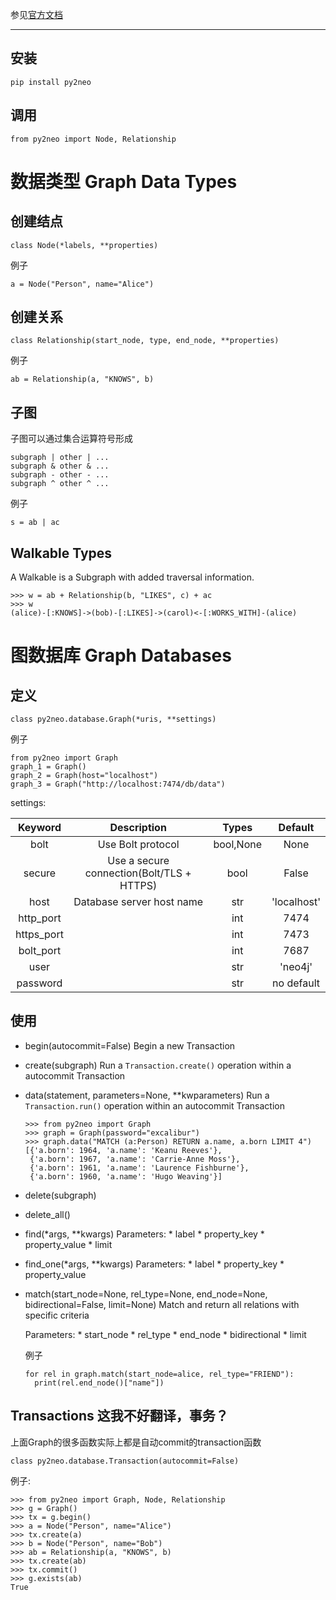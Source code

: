 
参见[官方文档](http://py2neo.org/v3/types.html)

***

## 安装

```
pip install py2neo
```

## 调用

```
from py2neo import Node, Relationship
```
# 数据类型 Graph Data Types

## 创建结点

```
class Node(*labels, **properties)
```

例子
```
a = Node("Person", name="Alice")
```


## 创建关系

```
class Relationship(start_node, type, end_node, **properties)
```

例子
```
ab = Relationship(a, "KNOWS", b)
```

## 子图

子图可以通过集合运算符号形成

```
subgraph | other | ...
subgraph & other & ...
subgraph - other - ...
subgraph ^ other ^ ...
```

例子

```
s = ab | ac
```

## Walkable Types

A Walkable is a Subgraph with added traversal information.

```
>>> w = ab + Relationship(b, "LIKES", c) + ac
>>> w
(alice)-[:KNOWS]->(bob)-[:LIKES]->(carol)<-[:WORKS_WITH]-(alice)
```

# 图数据库 Graph Databases

## 定义

```
class py2neo.database.Graph(*uris, **settings)
```

例子
```
from py2neo import Graph
graph_1 = Graph()
graph_2 = Graph(host="localhost")
graph_3 = Graph("http://localhost:7474/db/data")
```

settings:

|Keyword|Description|Types|Default|
|:-----:|:---------:|:---:|:-----:|
|bolt|Use Bolt protocol|bool,None|None|
|secure|Use a secure connection(Bolt/TLS + HTTPS)|bool|False|
|host|Database server host name|str|'localhost'|
|http_port||int|7474|
|https_port||int|7473|
|bolt_port||int|7687|
|user||str|'neo4j'|
|password||str|no default|

## 使用

* begin(autocommit=False)
  Begin a new Transaction

* create(subgraph)
  Run a ``Transaction.create()`` operation within a autocommit Transaction

* data(statement, parameters=None, **kwparameters)
  Run a ``Transaction.run()`` operation within an autocommit Transaction

  ```
  >>> from py2neo import Graph
  >>> graph = Graph(password="excalibur")
  >>> graph.data("MATCH (a:Person) RETURN a.name, a.born LIMIT 4")
  [{'a.born': 1964, 'a.name': 'Keanu Reeves'},
   {'a.born': 1967, 'a.name': 'Carrie-Anne Moss'},
   {'a.born': 1961, 'a.name': 'Laurence Fishburne'},
   {'a.born': 1960, 'a.name': 'Hugo Weaving'}]
  ```

* delete(subgraph)

* delete_all()

* find(*args, **kwargs)
  Parameters: * label
              * property_key
              * property_value
              * limit

* find_one(*args, **kwargs)
  Parameters: * label
              * property_key
              * property_value

* match(start_node=None, rel_type=None, end_node=None, bidirectional=False, limit=None)
  Match and return all relations with specific criteria

  Parameters: * start_node
              * rel_type
              * end_node
              * bidirectional
              * limit

  例子
  ```
  for rel in graph.match(start_node=alice, rel_type="FRIEND"):
    print(rel.end_node()["name"])
  ```

## Transactions 这我不好翻译，事务？

上面Graph的很多函数实际上都是自动commit的transaction函数

```
class py2neo.database.Transaction(autocommit=False)
```

例子:
```
>>> from py2neo import Graph, Node, Relationship
>>> g = Graph()
>>> tx = g.begin()
>>> a = Node("Person", name="Alice")
>>> tx.create(a)
>>> b = Node("Person", name="Bob")
>>> ab = Relationship(a, "KNOWS", b)
>>> tx.create(ab)
>>> tx.commit()
>>> g.exists(ab)
True
```
